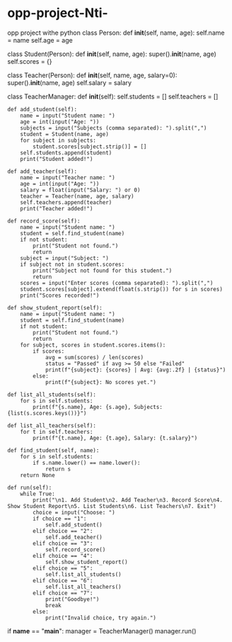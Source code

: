 # opp-project-Nti-
opp project withe python 
class Person:
    def __init__(self, name, age):
        self.name = name
        self.age = age


class Student(Person):
    def __init__(self, name, age):
        super().__init__(name, age)
        self.scores = {}


class Teacher(Person):
    def __init__(self, name, age, salary=0):
        super().__init__(name, age)
        self.salary = salary


class TeacherManager:
    def __init__(self):
        self.students = []
        self.teachers = []

    def add_student(self):
        name = input("Student name: ")
        age = int(input("Age: "))
        subjects = input("Subjects (comma separated): ").split(",")
        student = Student(name, age)
        for subject in subjects:
            student.scores[subject.strip()] = []
        self.students.append(student)
        print("Student added!")

    def add_teacher(self):
        name = input("Teacher name: ")
        age = int(input("Age: "))
        salary = float(input("Salary: ") or 0)
        teacher = Teacher(name, age, salary)
        self.teachers.append(teacher)
        print("Teacher added!")

    def record_score(self):
        name = input("Student name: ")
        student = self.find_student(name)
        if not student:
            print("Student not found.")
            return
        subject = input("Subject: ")
        if subject not in student.scores:
            print("Subject not found for this student.")
            return
        scores = input("Enter scores (comma separated): ").split(",")
        student.scores[subject].extend(float(s.strip()) for s in scores)
        print("Scores recorded!")

    def show_student_report(self):
        name = input("Student name: ")
        student = self.find_student(name)
        if not student:
            print("Student not found.")
            return
        for subject, scores in student.scores.items():
            if scores:
                avg = sum(scores) / len(scores)
                status = "Passed" if avg >= 50 else "Failed"
                print(f"{subject}: {scores} | Avg: {avg:.2f} | {status}")
            else:
                print(f"{subject}: No scores yet.")

    def list_all_students(self):
        for s in self.students:
            print(f"{s.name}, Age: {s.age}, Subjects: {list(s.scores.keys())}")

    def list_all_teachers(self):
        for t in self.teachers:
            print(f"{t.name}, Age: {t.age}, Salary: {t.salary}")

    def find_student(self, name):
        for s in self.students:
            if s.name.lower() == name.lower():
                return s
        return None

    def run(self):
        while True:
            print("\n1. Add Student\n2. Add Teacher\n3. Record Score\n4. Show Student Report\n5. List Students\n6. List Teachers\n7. Exit")
            choice = input("Choose: ")
            if choice == "1":
                self.add_student()
            elif choice == "2":
                self.add_teacher()
            elif choice == "3":
                self.record_score()
            elif choice == "4":
                self.show_student_report()
            elif choice == "5":
                self.list_all_students()
            elif choice == "6":
                self.list_all_teachers()
            elif choice == "7":
                print("Goodbye!")
                break
            else:
                print("Invalid choice, try again.")


if __name__ == "__main__":
    manager = TeacherManager()
    manager.run()
